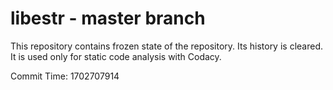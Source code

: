 # libestr - master branch

This repository contains frozen state of the repository.
Its history is cleared. It is used only for static code
analysis with Codacy.

Commit Time: 1702707914